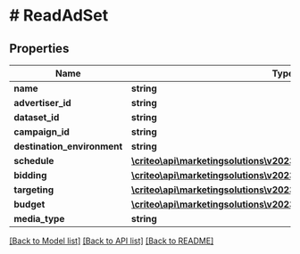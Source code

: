 # # ReadAdSet

## Properties

Name | Type | Description | Notes
------------ | ------------- | ------------- | -------------
**name** | **string** |  | [optional]
**advertiser_id** | **string** |  | [optional]
**dataset_id** | **string** |  | [optional]
**campaign_id** | **string** |  | [optional]
**destination_environment** | **string** |  | [optional]
**schedule** | [**\criteo\api\marketingsolutions\v2023_10\Model\ReadAdSetSchedule**](ReadAdSetSchedule.md) |  | [optional]
**bidding** | [**\criteo\api\marketingsolutions\v2023_10\Model\ReadAdSetBidding**](ReadAdSetBidding.md) |  | [optional]
**targeting** | [**\criteo\api\marketingsolutions\v2023_10\Model\AdSetTargeting**](AdSetTargeting.md) |  | [optional]
**budget** | [**\criteo\api\marketingsolutions\v2023_10\Model\ReadAdSetBudget**](ReadAdSetBudget.md) |  | [optional]
**media_type** | **string** |  | [optional]

[[Back to Model list]](../../README.md#models) [[Back to API list]](../../README.md#endpoints) [[Back to README]](../../README.md)
